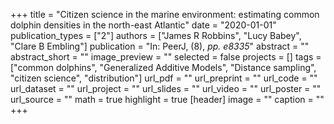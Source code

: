 +++
title = "Citizen science in the marine environment: estimating common dolphin densities in the north-east Atlantic"
date = "2020-01-01"
publication_types = ["2"]
authors = ["James R Robbins", "Lucy Babey", "Clare B Embling"]
publication = "In: PeerJ, (8), _pp. e8335_"
abstract = ""
abstract_short = ""
image_preview = ""
selected = false
projects = []
tags = ["common dolphins", "Generalized Additive Models", "Distance sampling", "citizen science", "distribution"]
url_pdf = ""
url_preprint = ""
url_code = ""
url_dataset = ""
url_project = ""
url_slides = ""
url_video = ""
url_poster = ""
url_source = ""
math = true
highlight = true
[header]
image = ""
caption = ""
+++
